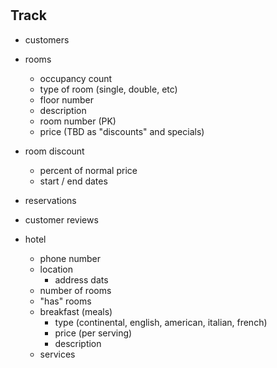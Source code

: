 #



## Track
- customers
- rooms
    - occupancy count
    - type of room (single, double, etc)
    - floor number
    - description
    - room number (PK)
    - price (TBD as "discounts" and specials)
- room discount
    - percent of normal price
    - start / end dates
- reservations
- customer reviews


- hotel
    - phone number
    - location
        - address dats
    - number of rooms
    - "has" rooms
    - breakfast (meals)
        - type (continental, english, american, italian, french)
        - price (per serving)
        - description
    - services
    
